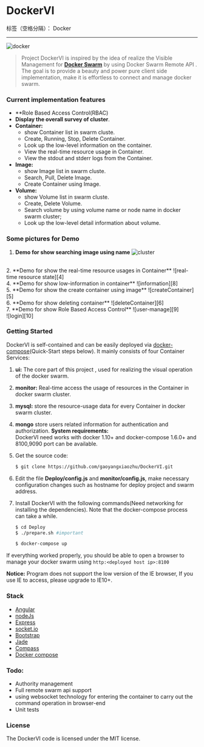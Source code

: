 # DockerVI

标签（空格分隔）： Docker

---
![docker][1]
> Project DockerVI is inspired by the idea of realize the Visible Management for **[Docker Swarm][2]** by using Docker Swarm Remote API . The goal is to provide a beauty and power pure client side implementation,  make  it is effortless to connect and manage docker swarm.


### Current implementation features
* **Role Based Access Control(RBAC)
* **Display the overall survey of cluster**.
* **Container:**
    * show Container list in swarm cluste.
    * Create, Running, Stop, Delete Container.
    * Look up the low-level information on the container.
    * View the real-time resource usage in Container.
    * View the stdout and stderr logs from the Container.
* **Image:**
    * show Image list in swarm cluste.
    * Search, Pull, Delete Image.
    * Create Container using Image.
* **Volume:**
    * show Volume list in swarm cluste.
    * Create, Delete Volume.
    * Search volume by using volume name or  node name in docker swarm cluster;
    * Look up the low-level detail information about volume.

### Some pictures for Demo
1. **Demo for show searching image  using name**
![cluster][3]
<br/>
2. **Demo for show the real-time resource usages in Container**
![real-time resource state][4]
<br/>
4. **Demo for show low-information in container**
![information][8]
<br/>
5. **Demo for show the create container using image**
![createContainer][5]
<br/>
6. **Demo for show deleting container**
![deleteContainer][6]
<br/>
7. **Demo for show Role Based Access Control**
![user-manage][9]
<br/>
![login][10]



### Getting Started
DockerVI is self-contained and can be easily deployed via [docker-compose][7](Quick-Start steps below).
It mainly consists of four Container Services:

1. **ui:** The core part of this project , used for realizing the visual operation of the docker swarm.
2. **monitor:** Real-time access  the usage of resources in the Container in docker swarm cluster.
3. **mysql:** store the resource-usage data for every Container in docker swarm cluster.
4. **mongo** store users related information for authentication and authorization.
**System requirements:**  
DockerVI need works with docker 1.10+ and docker-compose 1.6.0+ and 8100,9090 port can be available.

1. Get the source code:

    ```sh
    $ git clone https://github.com/gaoyangxiaozhu/DockerVI.git
    ```
2. Edit the file **Deploy/config.js** and **monitor/config.js**, make necessary configuration changes such as hostname for deploy project and swarm address.

3. Install DockerVI with the following commands(Need networking for installing the dependencies). Note that the docker-compose process can take a while.
    ```sh
    $ cd Deploy
    $ ./prepare.sh #important

    $ docker-compose up
    ```

If everything worked properly, you should be able to open a browser to manage your docker swarm using
    `http:<deployed host ip>:8100`

**Notice:** Program does not support the low version of the IE browser, If you use IE to access, please upgrade to IE10+.

### Stack
* [Angular](https://github.com/angular/angular.js)
* [nodeJs](https://nodejs.org/en/)
* [Express](https://github.com/expressjs/express/)
* [socket.io](https://github.com/socketio/socket.io/)
*  [Bootstrap](http://getbootstrap.com/)
* [Jade](http://jade-lang.com/)
* [Compass](http://compass-style.org/)
* [Docker compose](https://docs.docker.com/compose/overview/)


### Todo:
* Authority management
* Full remote swarm api support
* using websocket technology for entering the container to carry out the command operation  in browser-end
* Unit tests


### License
The DockerVI code is licensed under the MIT license.


  [1]: http://o9dop9y2w.bkt.clouddn.com/docker.png
  [2]: https://docs.docker.com/engine/swarm/
  [3]: http://o9dop9y2w.bkt.clouddn.com/searchImage.png
  [4]: http://o9dop9y2w.bkt.clouddn.com/realTimeResourceUsage.png
  [5]: http://o9dop9y2w.bkt.clouddn.com/containerCreate.png
  [6]: http://o9dop9y2w.bkt.clouddn.com/deleteContainer.png
  [7]: https://docs.docker.com/compose/overview/
  [8]: http://o9dop9y2w.bkt.clouddn.com/detail.png
  [9]: http://o9dop9y2w.bkt.clouddn.com/users.png
  [10]:http://o9dop9y2w.bkt.clouddn.com/login.png
